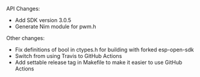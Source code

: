 API Changes:

* Add SDK version 3.0.5
* Generate Nim module for pwm.h

Other changes:

* Fix definitions of bool in ctypes.h for building with forked esp-open-sdk
* Switch from using Travis to GitHub Actions
* Add settable release tag in Makefile to make it easier to use GitHub Actions
